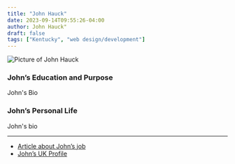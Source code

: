 ```yaml
---
title: "John Hauck"
date: 2023-09-14T09:55:26-04:00
author: John Hauck"
draft: false
tags: ["Kentucky", "web design/development"]
---
```


![Picture of John Hauck](https://its.uky.edu/sites/default/files/styles/big_3x2/public/2023-08/img_2314_0.png?h=9dc95b1d&itok=Opb1THmS)

### John’s Education and Purpose
John's Bio

### John’s Personal Life
John's bio

---

* [Article about John’s job](https://its.uky.edu/news/information-technology-services-intern-reimagines-design-uk-student-portal)
* [John’s UK Profile](http://www.linkedin.com/in/sarah-redmon)